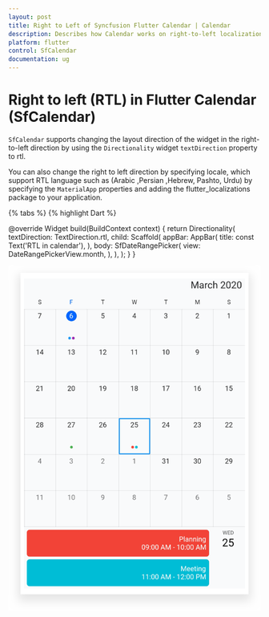 ```yaml
---
layout: post
title: Right to Left of Syncfusion Flutter Calendar | Calendar
description: Describes how Calendar works on right-to-left localization in Flutter Calendar(SfCalendar) | Calendar
platform: flutter
control: SfCalendar
documentation: ug
---
```


# Right to left (RTL) in Flutter Calendar (SfCalendar)
`SfCalendar` supports changing the layout direction of the widget in the right-to-left direction by using the `Directionality` widget `textDirection` property to rtl.

You can also change the right to left direction by specifying locale, which support RTL language such as (Arabic ,Persian ,Hebrew, Pashto, Urdu) by specifying the `MaterialApp` properties and adding the flutter_localizations package to your application.

{% tabs %}
{% highlight Dart %}

@override
Widget build(BuildContext context) {
        return Directionality(
            textDirection: TextDirection.rtl,
            child: Scaffold(
                appBar: AppBar(
                title: const Text('RTL in calendar'),
            ),
            body: SfDateRangePicker(
            view: DateRangePickerView.month,
             ),
         ),
      );
   }
}

![Right to Left Calendar](images/right-to-left/rtl.png)
